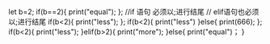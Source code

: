 let b=2;
if(b==2){
	print("equal");
}; //if 语句 必须以;进行结尾 // elif语句也必须以;进行结尾
if(b<2){
	print("less");
};
if(b<2){
 print("less")
}else{
  print(666);
};
if(b<2){ 
	print("less");
}elif(b>2){
	print("more");
}else{
	print("equal")；
}
